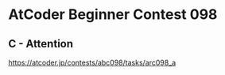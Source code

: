 # AtCoder Beginner Contest 098

## C - Attention

https://atcoder.jp/contests/abc098/tasks/arc098_a
